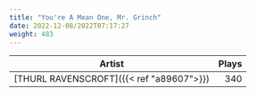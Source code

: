 ```yaml
---
title: "You're A Mean One, Mr. Grinch"
date: 2022-12-08/2022T07:17:27
weight: 483
---
```




 Artist | Plays 
----- | -----:
[THURL RAVENSCROFT]({{< ref "a89607">}}) | 340
